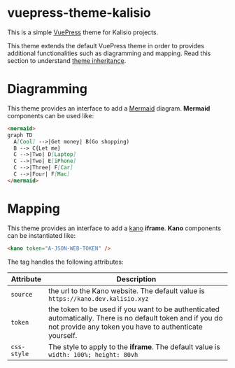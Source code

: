 # vuepress-theme-kalisio

This is a simple [VuePress](https://vuepress.vuejs.org/) theme for Kalisio projects.

This theme extends the default VuePress theme in order to provides additional functionalities such as diagramming and mapping. Read this section to understand [theme inheritance](https://vuepress.vuejs.org/theme/inheritance.html#motivation).

# Diagramming

This theme provides an interface to add a [Mermaid](https://mermaid-js.github.io/mermaid/#/) diagram.
**Mermaid** components can be used like:

```md
<mermaid>
graph TD
  A[Cool] -->|Get money| B(Go shopping)
  B --> C{Let me}
  C -->|Two| D[Laptop]
  C -->|Two| E[iPhone]
  C -->|Three| F[Car]
  C -->|Four| F[Mac]
</mermaid>
```

# Mapping

This theme provides an interface to add a [kano](https://kalisio.github.io/kano/) **iframe**.
**Kano** components can be instantiated like:

```md
<kano token="A-JSON-WEB-TOKEN" />
```

The tag handles the following attributes:

| Attribute | Description |
| --- | --- |
| `source` | the url to the Kano website. The default value is `https://kano.dev.kalisio.xyz` |
| `token` | the token to be used if you want to be authenticated automatically. There is no default token and if you do not provide any token you have to authenticate yourself. |
| `css-style` | The style to apply to the **iframe**. The default value is `width: 100%; height: 80vh` |





